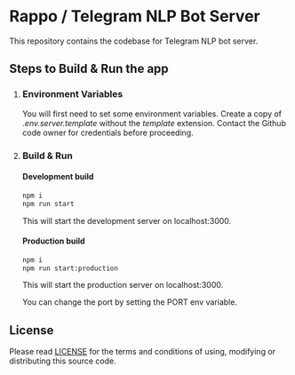 # Rappo / Telegram NLP Bot Server

This repository contains the codebase for Telegram NLP bot server.

## Steps to Build & Run the app

1.  ### Environment Variables
    You will first need to set some environment variables. Create a copy of *.env.server.template* without the *template* extension. Contact the Github code owner for credentials before proceeding.

2.  ### Build & Run
    #### Development build
    ```bash
    npm i
    npm run start
    ```
    This will start the development server on localhost:3000.

    #### Production build
    ```bash
    npm i
    npm run start:production
    ```
    This will start the production server on localhost:3000.
    
    You can change the port by setting the PORT env variable.

## License

Please read [LICENSE](LICENSE.md) for the terms and conditions of using, modifying or distributing this source code.
